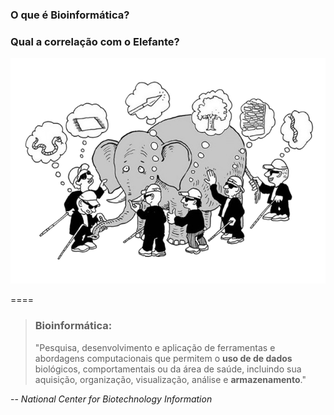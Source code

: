 <!-- .slide: data-background="img/motivation.jpg" -->

### O que é Bioinformática?
### Qual a correlação com o Elefante?

<img src="img/logos/elefante.png" style="background:none; border:none; box-shadow:none;">

====

<!-- .slide: data-background="img/motivation.jpg" -->

> ### Bioinformática:
>
> "Pesquisa, desenvolvimento e aplicação de ferramentas e abordagens computacionais que permitem o **uso de de dados** biológicos, comportamentais ou da área de saúde, incluindo sua aquisição, organização, visualização, análise e **armazenamento**."

-- <cite>National Center for Biotechnology Information</cite>
